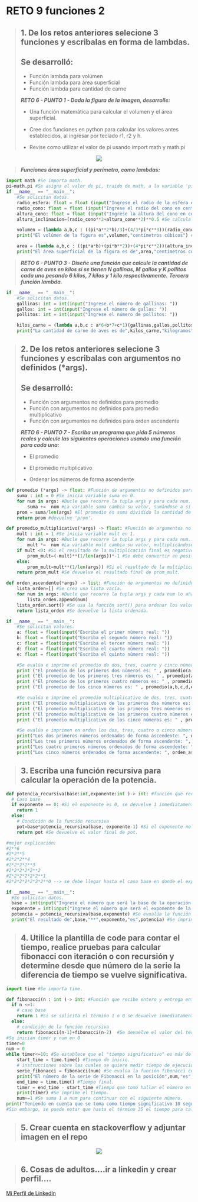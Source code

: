 # RETO 9 funciones 2
>## 1. De los retos anteriores selecione 3 funciones y escribalas en forma de lambdas.
>## Se desarrolló:
>* Función lambda para volúmen
>* Función lambda para área superficial
>* Función lambda para cantidad de carne
>
>***RETO 6 - PUNTO 1 - Dada la figura de la imagen, desarrolle:***
>
>* Una función matemática para calcular el volumen y el área superficial.
>
>* Cree dos funciones en python para calcular los valores antes establecidos, al ingresar por teclado r1, r2 y h.
>
>* Revise como utilizar el valor de pi usando import math y math.pi
<div align="center">
  <img src="https://i.postimg.cc/kg7bRdXK/68747470733a2f2f692e706f7374696d672e63632f465276436d7078782f696d6167652e706e67.png">
</div>

>***Funciones área superficial y perímetro, como lambdas:***

```python
import math #Se importa math.
pi=math.pi #Se asigna el valor de pi, traido de math, a la variable 'pi'.
if __name__ == "__main__":
    #Se solicitan datos.
    radio_esfera: float = float (input("Ingrese el radio de la esfera en centímetros: ")) 
    radio_cono: float = float (input("Ingrese el radio del cono en centímetros: "))
    altura_cono: float = float (input("Ingrese la altura del cono en centímetros: "))
    altura_inclinacion=(radio_cono**2+altura_cono**2)**0.5 #Se calcula la altura de inclinación del cono.

    volumen = (lambda a,b,c : ((pi*a**2*b)/3)+(4/3*pi*c**3))(radio_cono,altura_cono,radio_esfera) #Se halla el volúmen por medio de una función lambda que recibe tres argumentos y entrega el volúmen de la esfera y cono sumados.
    print("El volúmen de la figura es",volumen,"centímetros cúbicos") #Se imprime el volúmen.

    area = (lambda a,b,c : ((pi*a*b)+(pi*b**2))+(4*pi*c**2))(altura_inclinacion,radio_cono,radio_esfera) #Se halla el área superficial por medio de una función lambda que recibe tres argumentos y entrega el área superficial de la esfera y el cono sumadas.
    print("El área superficial de la figura es de",area,"centímetros cuadrados") #Se imprime el área superficial.
```
>***RETO 6 - PUNTO 3 - Diseñe una función que calcule la cantidad de carne de aves en kilos si se tienen N gallinas, M gallos y K pollitos cada uno pesando 6 kilos, 7 kilos y 1 kilo respectivamente.***
>***Tercera función lambda.***
```python
if __name__ == "__main__":
    #Se solicitan datos.
    gallinas: int = int(input("Ingrese el número de gallinas: "))
    gallos: int = int(input("Ingrese el número de gallos: "))
    pollitos: int = int(input("Ingrese el número de pollitos: "))

    kilos_carne = (lambda a,b,c : a*6+b*7+c*1)(gallinas,gallos,pollitos) #Función lambda que recibe tres argumentos y entrega el resultado de la cantidad de carne.
    print("La cantidad de carne de aves es de",kilos_carne,"kilogramos") #Se imprime la cantidad de carne.
```
>## 2. De los retos anteriores selecione 3 funciones y escribalas con argumentos no definidos (*args).
>## Se desarrolló:
>* Función con argumentos no definidos para promedio
>* Función con argumentos no definidos para promedio multiplicativo
>* Función con argumentos no definidos para orden ascendente
>
>***RETO 6 - PUNTO 7 - Escriba un programa que pida 5 números reales y calcule las siguientes operaciones usando una función para cada una:***
>* El promedio
>
>* El promedio multiplicativo
>
>* Ordenar los números de forma ascendente

```python
def promedio (*args) -> float: #Función de argumentos no definidos para hallar promedio.
    suma : int = 0 #Se inicia variable suma en 0.
    for num in args: #Bucle que recorre la tupla args y para cada num...
        suma +=  num #La variable suma cambia su valor, sumándose a sí misma num.
    prom = suma/len(args) #El promedio es suma dividido la cantidad de números en args.
    return prom #devuelve 'prom'.

def promedio_multiplicativo(*args) -> float: #Función de argumentos no definidos para hallar promedio multiplicativo.
    mult : int = 1 #Se inicia variable mult en 1.
    for num in args: #Bucle que recorre la tupla args y para cada num...
        mult *=  num #La variable mult cambia su valor, multiplicándose a sí misma num.
    if mult <0: #Si el resultado de la multiplicación final es negativo...
        prom_mult=(-mult)**(1/len(args))*-1 #Se debe convertir en positivo multiplicándolo por menos, sacar la raíz respectiva del número de términos y al final volver a multiplicar por menos.
    else:
        prom_mult=mult**(1/len(args)) #Si el resultado de la multiplicación es positivo, solo se debe sacar la raíz respectiva al número de términos.
    return prom_mult #Se devuelve el resultado final de prom_mult.

def orden_ascendente(*args) -> list: #Función de argumentos no definidos para hallar orden ascendente.
    lista_orden=[] #Se crea una lista vacía.
    for num in args: #Bucle que recorre la tupla args y cada num lo añade a la lista creada antes.
        lista_orden.append(num)
    lista_orden.sort() #Se usa la función sort() para ordenar los valores de la lista.
    return lista_orden #Se devuelve la lista ordenada.

if __name__ == "__main__":
    #Se solicitan valores.
    a: float = float(input("Escriba el primer número real: "))
    b: float = float(input("Escriba el segundo número real: "))
    c: float = float(input("Escriba el tercer número real: "))
    d: float = float(input("Escriba el cuarto número real: "))
    e: float = float(input("Escriba el quinto número real: "))

    #Se evalúa e imprime el promedio de dos, tres, cuatro y cinco números, para observar la utilidad de la función sin argumentos definidos.
    print ("El promedio de los primeros dos números es: " , promedio(a,b))
    print ("El promedio de los primeros tres números es: " , promedio(a,b,c))
    print ("El promedio de los primeros cuatro números es: " , promedio(a,b,c,d))
    print ("El promedio de los cinco números es: " , promedio(a,b,c,d,e))

    #Se evalúa e imprime el promedio multiplicativo de dos, tres, cuatro y cinco números, para observar la utilidad de la función sin argumentos definidos.
    print ("El promedio multiplicativo de los primeros dos números es: " , promedio_multiplicativo(a,b))
    print ("El promedio multiplicativo de los primeros tres números es: " , promedio_multiplicativo(a,b,c))
    print ("El promedio multiplicativo de los primeros cuatro números es: " , promedio_multiplicativo(a,b,c,d))
    print ("El promedio multiplicativo de los cinco números es: " , promedio_multiplicativo(a,b,c,d,e))

    #Se evalúa e imprimen en orden los dos, tres, cuatro o cinco números, para observar la utilidad de la función sin argumentos definidos.
    print("Los dos primeros números ordenados de forma ascendente: ", orden_ascendente(a,b))
    print("Los tres primeros números ordenados de forma ascendente: ", orden_ascendente(a,b,c))
    print("Los cuatro primeros números ordenados de forma ascendente: ", orden_ascendente(a,b,c,d))
    print("Los cinco números ordenados de forma ascendente: ", orden_ascendente(a,b,c,d,e))
```
>## 3. Escriba una función recursiva para calcular la operación de la potencia.

```python
def potencia_recursiva(base:int,exponente:int )-> int: #función que recibe dos argumentos enteros y devuelve un entero.
  # Caso base 
  if exponente == 0: #Si el exponente es 0, se devuelve 1 inmediatamente.
    return 1
  else:
    # Condición de la función recursiva
    pot=base*potencia_recursiva(base, exponente-1) #Si el exponente no es cero, se llama la función potencia_recursiva dentro de la misma función, pero ahora se dan como argumentos base y exponente-1 y esto se multiplica por base.
    return pot #Se devuelve el valor final de pot.

#mejor explicación:
#2**6
#2*2**5
#2*2*2**4
#2*2*2*2**3
#2*2*2*2*2**2
#2*2*2*2*2*2**1
#2*2*2*2*2*2*2**0 --> se debe llegar hasta el caso base en donde el exponente es 0.

if __name__ == "__main__":
  #Se solicitan datos.
  base = int(input("Ingrese el número que será la base de la operación de potencia: "))
  exponente = int(input("Ingrese el número que será el exponente de la operación de potencia: "))
  potencia = potencia_recursiva(base,exponente) #Se evualúa la función potencia_recursiva con los datos ingresados como argumentos.
  print("El resultado de",base,"**",exponente,"es",potencia) #Se imprime el resultado.
```
>## 4. Utilice la plantilla de code para contar el tiempo, realice pruebas para calcular fibonacci con iteración o con recursión y determine desde que número de la serie la diferencia de tiempo se vuelve significativa.

```python
import time #Se importa time.

def fibonacci(n : int )-> int: #Función que recibe entero y entrega entero.
  if n <=1:
    # caso base
    return 1 #Si se solicita el término 1 o 0 se devuelve inmediatamente 1.
  else:
    # condición de la función recursiva
    return fibonacci(n-1)+fibonacci(n-2)  #Se devuelve el valor del término solicitado en la serie, evaluando la función fibonacci para los dos números anteriores y sumando los resultados.
#Se inician timer y num en 0
timer=0 
num = 0
while timer<=10: #Se establece que el "tiempo significativo" es más de 10 segundos, así que se hace el cáculo para los números que tome menos de 10 segundos.
    start_time = time.time() #Tiempo de inicio.
    # instrucciones sobre las cuales se quiere medir tiempo de ejecución
    serie_fibonacci = fibonacci(num) #Se evalúa la función fibonacci con num.
    print("El número de la serie de Fibonacci en la posición",num,"es",serie_fibonacci)
    end_time = time.time() #Tiempo final.
    timer = end_time - start_time #Tiempo que tomó hallar el número en la posición.
    print(timer) #Se imprime el tiempo.
    num+=1 #Se suma 1 a num para continuar con el siguiente número.
print("Teniendo en cuenta que se toma como tiempo significativo 10 segundos, el tiempo empieza a ser significativo en el término",num-1,"de la serie.")
#Sin embargo, se puede notar que hasta el término 35 el tiempo para calcular cada número de la serie aumenta de a pocos milisegundos, y, desde el término 36 se inicia a aumentar de manera más drástica.
```
>## 5. Crear cuenta en stackoverflow y adjuntar imagen en el repo
<div align="center">
  <img src="https://i.postimg.cc/QMRshVQL/Captura-de-pantalla-2024-04-22-171701.png">
</div>

>## 6. Cosas de adultos....ir a linkedin y crear perfil....
[Mi Perfil de LinkedIn ](https://www.linkedin.com/in/alejandra-landines-806617305/)
